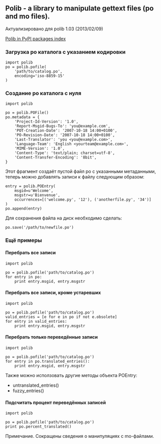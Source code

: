 ## Polib - a library to manipulate gettext files (po and mo files).
Актуализировано для polib 1.03 (2013/02/09)

[Polib in PyPI packages index](https://pypi.python.org/pypi/polib)


### Загрузка po каталога с указанием кодировки

    import polib
    po = polib.pofile(
        'path/to/catalog.po',
        encoding='iso-8859-15'
    )

### Создание po каталога с нуля

    import polib
    
    po = polib.POFile()
    po.metadata = {
        'Project-Id-Version': '1.0',
        'Report-Msgid-Bugs-To': 'you@example.com',
        'POT-Creation-Date': '2007-10-18 14:00+0100',
        'PO-Revision-Date': '2007-10-18 14:00+0100',
        'Last-Translator': 'you <you@example.com>',
        'Language-Team': 'English <yourteam@example.com>',
        'MIME-Version': '1.0',
        'Content-Type': 'text/plain; charset=utf-8',
        'Content-Transfer-Encoding': '8bit',
    }

Этот фрагмент создаёт пустой файл po с указанными метаданными, теперь можно добавлять записи к файлу следующим образом:

    entry = polib.POEntry(
        msgid=u'Welcome',
        msgstr=u'Bienvenue',
        occurrences=[('welcome.py', '12'), ('anotherfile.py', '34')]
    )
    po.append(entry)

Для сохранения файла на диск необходимо сделать:

    po.save('/path/to/newfile.po')

### Ещё примеры
#### Перебрать все записи
    import polib
    
    po = polib.pofile('path/to/catalog.po')
    for entry in po:
        print entry.msgid, entry.msgstr
#### Перебрать все записи, кроме устаревших
    import polib
    
    po = polib.pofile('path/to/catalog.po')
    valid_entries = [e for e in po if not e.obsolete]
    for entry in valid_entries:
        print entry.msgid, entry.msgstr
#### Перебрать только переведённые записи
    import polib
    
    po = polib.pofile('path/to/catalog.po')
    for entry in po.translated_entries():
        print entry.msgid, entry.msgstr

Также можно исползовать другие методы объекта POEntry:

- untranslated_entries()
- fuzzy_entries()

#### Подсчитать процент переведённых записей
    import polib
    
    po = polib.pofile('path/to/catalog.po')
    print po.percent_translated()

Примечание. Сокращены сведения о манипуляциях с mo-файлами.